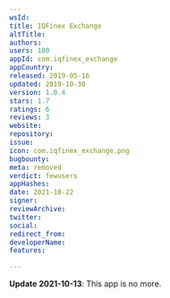 ```yaml
---
wsId: 
title: IQFinex Exchange
altTitle: 
authors: 
users: 100
appId: com.iqfinex_exchange
appCountry: 
released: 2019-05-16
updated: 2019-10-30
version: 1.0.4
stars: 1.7
ratings: 6
reviews: 3
website: 
repository: 
issue: 
icon: com.iqfinex_exchange.png
bugbounty: 
meta: removed
verdict: fewusers
appHashes: 
date: 2021-10-22
signer: 
reviewArchive: 
twitter: 
social: 
redirect_from: 
developerName: 
features: 

---
```


**Update 2021-10-13**: This app is no more.

